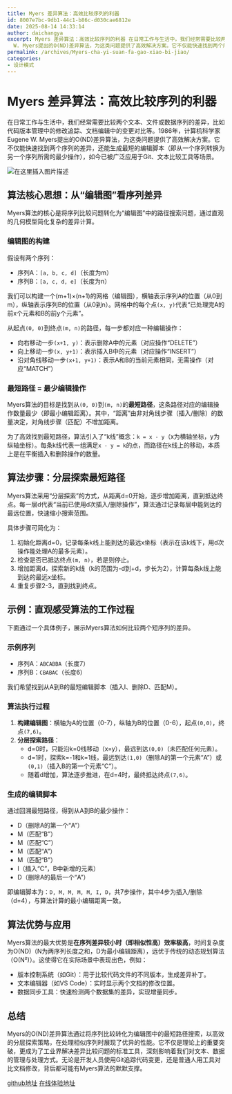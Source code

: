 ```yaml
---
title: Myers 差异算法：高效比较序列的利器
id: 8007e7bc-9db1-44c1-b86c-d030cae6812e
date: 2025-08-14 14:33:14
author: daichangya
excerpt: Myers 差异算法：高效比较序列的利器 在日常工作与生活中，我们经常需要比较两个文本、文件或数据序列的差异，比如代码版本管理中的修改追踪、文档编辑中的变更对比等。1986年，计算机科学家Eugene
  W. Myers提出的O(ND)差异算法，为这类问题提供了高效解决方案。它不仅能快速找到两个序列的
permalink: /archives/Myers-cha-yi-suan-fa-gao-xiao-bi-jiao/
categories:
- 设计模式
---
```



# Myers 差异算法：高效比较序列的利器

在日常工作与生活中，我们经常需要比较两个文本、文件或数据序列的差异，比如代码版本管理中的修改追踪、文档编辑中的变更对比等。1986年，计算机科学家Eugene W. Myers提出的O(ND)差异算法，为这类问题提供了高效解决方案。它不仅能快速找到两个序列的差异，还能生成最短的编辑脚本（即从一个序列转换为另一个序列所需的最少操作），如今已被广泛应用于Git、文本比较工具等场景。

![在这里插入图片描述](https://i-blog.csdnimg.cn/direct/e6ed2f4460cf4130ae806e57959131d4.png#pic_center)

## 算法核心思想：从“编辑图”看序列差异

Myers算法的核心是将序列比较问题转化为“编辑图”中的路径搜索问题，通过直观的几何模型简化复杂的差异计算。

### 编辑图的构建
假设有两个序列：
- 序列A：`[a, b, c, d]`（长度为m）
- 序列B：`[a, c, d, e]`（长度为n）

我们可以构建一个(m+1)×(n+1)的网格（编辑图），横轴表示序列A的位置（从0到m），纵轴表示序列B的位置（从0到n）。网格中的每个点`(x, y)`代表“已处理完A的前x个元素和B的前y个元素”。

从起点`(0, 0)`到终点`(m, n)`的路径，每一步都对应一种编辑操作：
- 向右移动一步`(x+1, y)`：表示删除A中的元素（对应操作“DELETE”）
- 向上移动一步`(x, y+1)`：表示插入B中的元素（对应操作“INSERT”）
- 沿对角线移动一步`(x+1, y+1)`：表示A和B的当前元素相同，无需操作（对应“MATCH”）


### 最短路径 = 最少编辑操作
Myers算法的目标是找到从`(0, 0)`到`(m, n)`的**最短路径**，这条路径对应的编辑操作数量最少（即最小编辑距离）。其中，“距离”由非对角线步骤（插入/删除）的数量决定，对角线步骤（匹配）不增加距离。

为了高效找到最短路径，算法引入了“k线”概念：`k = x - y`（x为横轴坐标，y为纵轴坐标）。每条k线代表一组满足`x - y = k`的点，而路径在k线上的移动，本质上是在平衡插入和删除操作的数量。


## 算法步骤：分层探索最短路径

Myers算法采用“分层探索”的方式，从距离d=0开始，逐步增加距离，直到抵达终点。每一层d代表“当前已使用d次插入/删除操作”，算法通过记录每层中能到达的最远位置，快速缩小搜索范围。

具体步骤可简化为：
1. 初始化距离d=0，记录每条k线上能到达的最远x坐标（表示在该k线下，用d次操作能处理A的最多元素）。
2. 检查是否已抵达终点`(m, n)`，若是则停止。
3. 增加距离d，探索新的k线（k的范围为-d到+d，步长为2），计算每条k线上能到达的最远x坐标。
4. 重复步骤2-3，直到找到终点。


## 示例：直观感受算法的工作过程

下面通过一个具体例子，展示Myers算法如何比较两个短序列的差异。

### 示例序列
- 序列A：`ABCABBA`（长度7）
- 序列B：`CBABAC`（长度6）

我们希望找到从A到B的最短编辑脚本（插入I、删除D、匹配M）。

### 算法执行过程
1. **构建编辑图**：横轴为A的位置（0-7），纵轴为B的位置（0-6），起点`(0,0)`，终点`(7,6)`。
2. **分层探索路径**：
    - d=0时，只能沿k=0线移动（x=y），最远到达`(0,0)`（未匹配任何元素）。
    - d=1时，探索k=-1和k=1线，最远到达`(1,0)`（删除A的第一个元素“A”）或`(0,1)`（插入B的第一个元素“C”）。
    - 随着d增加，算法逐步推进，在d=4时，最终抵达终点`(7,6)`。

### 生成的编辑脚本
通过回溯最短路径，得到从A到B的最少操作：
- D（删除A的第一个“A”）
- M（匹配“B”）
- M（匹配“C”）
- M（匹配“A”）
- M（匹配“B”）
- I（插入“C”，B中新增的元素）
- D（删除A的最后一个“A”）

即编辑脚本为：`D, M, M, M, M, I, D`，共7步操作，其中4步为插入/删除（d=4），与算法计算的最小编辑距离一致。


## 算法优势与应用

Myers算法的最大优势是**在序列差异较小时（即相似性高）效率极高**，时间复杂度为O(ND)（N为两序列长度之和，D为最小编辑距离），远优于传统的动态规划算法（O(N²)）。这使得它在实际场景中表现出色，例如：
- 版本控制系统（如Git）：用于比较代码文件的不同版本，生成差异补丁。
- 文本编辑器（如VS Code）：实时显示两个文档的修改位置。
- 数据同步工具：快速检测两个数据集的差异，实现增量同步。


## 总结

Myers的O(ND)差异算法通过将序列比较转化为编辑图中的最短路径搜索，以高效的分层探索策略，在处理相似序列时展现了优异的性能。它不仅是理论上的重要突破，更成为了工业界解决差异比较问题的标准工具，深刻影响着我们对文本、数据的管理与处理方式。无论是开发人员使用Git追踪代码变更，还是普通人用工具对比文档修改，背后都可能有Myers算法的默默支撑。

[github地址](https://github.com/daichangya/jsdiff)
[在线体验地址](https://jsdiff.com/)